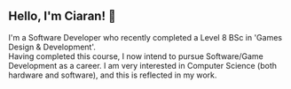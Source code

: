 ## Hello, I'm Ciaran! 👋  

I'm a Software Developer who recently completed a Level 8 BSc in 'Games Design & Development'.  
Having completed this course, I now intend to pursue Software/Game Development as a career.  I am very interested in Computer Science (both hardware and software), and this is reflected in my work.
